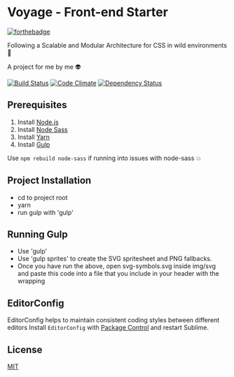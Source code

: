# Voyage - Front-end Starter

[![forthebadge](http://forthebadge.com/images/badges/you-didnt-ask-for-this.svg)](http://forthebadge.com)

Following a Scalable and Modular Architecture for CSS in wild environments :hear_no_evil:

A project for me by me :alien:

[![Build Status](https://travis-ci.org/livingincircuits/voyage.svg)](https://travis-ci.org/livingincircuits/voyage)
[![Code Climate](https://codeclimate.com/github/livingincircuits/voyage/badges/gpa.svg)](https://codeclimate.com/github/livingincircuits/voyage)
[![Dependency Status](https://david-dm.org/livingincircuits/voyage.svg)](https://david-dm.org/livingincircuits/voyage)

## Prerequisites

1. Install [Node.js](http://nodejs.org/)
2. Install [Node Sass](https://www.npmjs.com/package/node-sass)
3. Install [Yarn](https://yarnpkg.com/en/docs/install)
4. Install [Gulp](http://gulpjs.com/)

Use `npm rebuild node-sass` if running into issues with node-sass :collision:

## Project Installation

* cd to project root
* yarn
* run gulp with 'gulp'

## Running Gulp

* Use 'gulp'
* Use 'gulp sprites' to create the SVG spritesheet and PNG fallbacks.
* Once you have run the above, open svg-symbols.svg inside img/svg and paste this code into a file that you include in your header
with the wrapping <div style="height: 0; width: 0; position: absolute; visibility: hidden"></div>

## EditorConfig

EditorConfig helps to maintain consistent coding styles between different editors
Install `EditorConfig` with [Package Control](https://sublime.wbond.net) and restart Sublime.

## License

[MIT](http://opensource.org/licenses/MIT)
